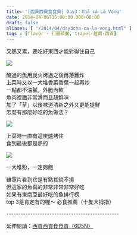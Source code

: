 ```yaml
---
title: '[西貢西貢食食貢] Day3：Chả cá Lã Vọng'
date: 2014-04-06T15:00:00.000+08:00
draft: false
aliases: [ "/2014/04/day3cha-ca-la-vong.html" ]
tags : [flavor - 行膳積腹, travel-越南-西貢]
---
```


又熱又累，要吃好東西才能對得住自己  

![](/images/saigon3b.jpg)

醃過的魚用炭火烤過之後再落鑊炸  
上菜時又以一大堆香菜香葉一起再炒  
一點都不油膩，外脆內軟  
魚肉裡面非常滑而且超鮮味  
加了「草」以後味道清新之外又更能提鮮  
怎麼有那麼好吃的魚做法？  

![](/images/saigon3b1.jpg)

上菜時一直有這炭爐烤住  
食到最後都是熱的  

![](/images/saigon3b2.jpg)

一大堆粉，一定夠飽  
  
雖照片看到它是有點其貌不揚  
但這家的魚真的非常非常非常好吃  
如果有東南亞最好吃的魚排行榜  
top 3是肯定有的喔～ 必食推薦（十隻大拇指）  
  
\-----------------------------------------------  
  
延伸閱讀：[西貢西貢食食貢（6D5N）](https://hidie.net/saigon6d5n/)
